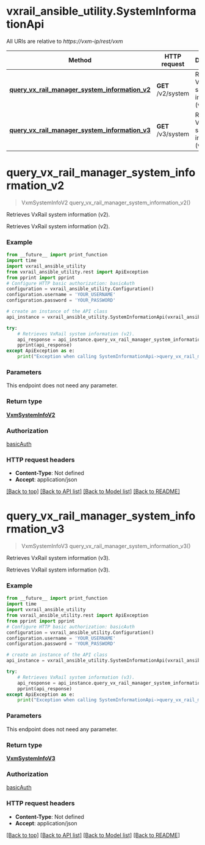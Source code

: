 # vxrail_ansible_utility.SystemInformationApi

All URIs are relative to *https://vxm-ip/rest/vxm*

Method | HTTP request | Description
------------- | ------------- | -------------
[**query_vx_rail_manager_system_information_v2**](SystemInformationApi.md#query_vx_rail_manager_system_information_v2) | **GET** /v2/system | Retrieves VxRail system information (v2).
[**query_vx_rail_manager_system_information_v3**](SystemInformationApi.md#query_vx_rail_manager_system_information_v3) | **GET** /v3/system | Retrieves VxRail system information (v3).

# **query_vx_rail_manager_system_information_v2**
> VxmSystemInfoV2 query_vx_rail_manager_system_information_v2()

Retrieves VxRail system information (v2).

Retrieves VxRail system information (v2).

### Example
```python
from __future__ import print_function
import time
import vxrail_ansible_utility
from vxrail_ansible_utility.rest import ApiException
from pprint import pprint
# Configure HTTP basic authorization: basicAuth
configuration = vxrail_ansible_utility.Configuration()
configuration.username = 'YOUR_USERNAME'
configuration.password = 'YOUR_PASSWORD'

# create an instance of the API class
api_instance = vxrail_ansible_utility.SystemInformationApi(vxrail_ansible_utility.ApiClient(configuration))

try:
    # Retrieves VxRail system information (v2).
    api_response = api_instance.query_vx_rail_manager_system_information_v2()
    pprint(api_response)
except ApiException as e:
    print("Exception when calling SystemInformationApi->query_vx_rail_manager_system_information_v2: %s\n" % e)
```

### Parameters
This endpoint does not need any parameter.

### Return type

[**VxmSystemInfoV2**](VxmSystemInfoV2.md)

### Authorization

[basicAuth](../README.md#basicAuth)

### HTTP request headers

 - **Content-Type**: Not defined
 - **Accept**: application/json

[[Back to top]](#) [[Back to API list]](../README.md#documentation-for-api-endpoints) [[Back to Model list]](../README.md#documentation-for-models) [[Back to README]](../README.md)

# **query_vx_rail_manager_system_information_v3**
> VxmSystemInfoV3 query_vx_rail_manager_system_information_v3()

Retrieves VxRail system information (v3).

Retrieves VxRail system information (v3).

### Example
```python
from __future__ import print_function
import time
import vxrail_ansible_utility
from vxrail_ansible_utility.rest import ApiException
from pprint import pprint
# Configure HTTP basic authorization: basicAuth
configuration = vxrail_ansible_utility.Configuration()
configuration.username = 'YOUR_USERNAME'
configuration.password = 'YOUR_PASSWORD'

# create an instance of the API class
api_instance = vxrail_ansible_utility.SystemInformationApi(vxrail_ansible_utility.ApiClient(configuration))

try:
    # Retrieves VxRail system information (v3).
    api_response = api_instance.query_vx_rail_manager_system_information_v3()
    pprint(api_response)
except ApiException as e:
    print("Exception when calling SystemInformationApi->query_vx_rail_manager_system_information_v3: %s\n" % e)
```

### Parameters
This endpoint does not need any parameter.

### Return type

[**VxmSystemInfoV3**](VxmSystemInfoV3.md)

### Authorization

[basicAuth](../README.md#basicAuth)

### HTTP request headers

 - **Content-Type**: Not defined
 - **Accept**: application/json

[[Back to top]](#) [[Back to API list]](../README.md#documentation-for-api-endpoints) [[Back to Model list]](../README.md#documentation-for-models) [[Back to README]](../README.md)


